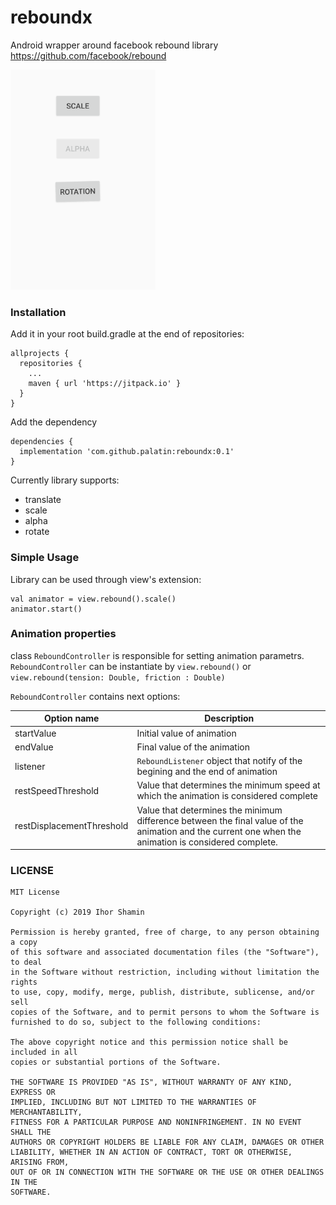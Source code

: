# reboundx

Android wrapper around facebook rebound library https://github.com/facebook/rebound

<img src="/present.gif" alt="sample" title="sample" />

### Installation

Add it in your root build.gradle at the end of repositories:
```
allprojects {
  repositories {
    ...	
    maven { url 'https://jitpack.io' }
  }
}
```

Add the dependency
```
dependencies {
  implementation 'com.github.palatin:reboundx:0.1'
}
```

Currently library supports:

+ translate
+ scale
+ alpha
+ rotate

### Simple Usage

Library can be used through view's extension:
```
val animator = view.rebound().scale()
animator.start()
```

### Animation properties
class ```ReboundController``` is responsible for setting animation parametrs. ```ReboundController``` can be instantiate by ```view.rebound()``` or ```view.rebound(tension: Double, friction : Double)```

```ReboundController``` contains next options:

| Option name        |    Description   |
| ------------- | ------------- |
| startValue         | Initial value of animation    |
| endValue           | Final value of the animation  |
| listener           | ```ReboundListener``` object that notify of the begining and the end of animation  |
| restSpeedThreshold | Value that determines the minimum speed at which the animation is considered complete  |
| restDisplacementThreshold | Value that determines the minimum difference between the final value of the animation and the current one when the animation is considered complete.  |

### LICENSE

```
MIT License

Copyright (c) 2019 Ihor Shamin

Permission is hereby granted, free of charge, to any person obtaining a copy
of this software and associated documentation files (the "Software"), to deal
in the Software without restriction, including without limitation the rights
to use, copy, modify, merge, publish, distribute, sublicense, and/or sell
copies of the Software, and to permit persons to whom the Software is
furnished to do so, subject to the following conditions:

The above copyright notice and this permission notice shall be included in all
copies or substantial portions of the Software.

THE SOFTWARE IS PROVIDED "AS IS", WITHOUT WARRANTY OF ANY KIND, EXPRESS OR
IMPLIED, INCLUDING BUT NOT LIMITED TO THE WARRANTIES OF MERCHANTABILITY,
FITNESS FOR A PARTICULAR PURPOSE AND NONINFRINGEMENT. IN NO EVENT SHALL THE
AUTHORS OR COPYRIGHT HOLDERS BE LIABLE FOR ANY CLAIM, DAMAGES OR OTHER
LIABILITY, WHETHER IN AN ACTION OF CONTRACT, TORT OR OTHERWISE, ARISING FROM,
OUT OF OR IN CONNECTION WITH THE SOFTWARE OR THE USE OR OTHER DEALINGS IN THE
SOFTWARE.
```

